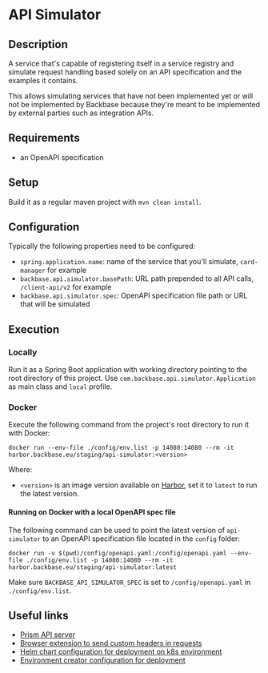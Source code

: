 # API Simulator

## Description

A service that's capable of registering itself in a service registry and simulate request handling based solely
on an API specification and the examples it contains.

This allows simulating services that have not been implemented yet or will not be implemented by Backbase because
they're meant to be implemented by external parties such as integration APIs.

## Requirements

- an OpenAPI specification

## Setup

Build it as a regular maven project with `mvn clean install`.

## Configuration

Typically the following properties need to be configured:

- `spring.application.name`: name of the service that you'll simulate, `card-manager` for example
- `backbase.api.simulator.basePath`: URL path prepended to all API calls, `/client-api/v2` for example
- `backbase.api.simulator.spec`: OpenAPI specification file path or URL that will be simulated

## Execution

### Locally

Run it as a Spring Boot application with working directory pointing to the root directory of this project.
Use `com.backbase.api.simulator.Application` as main class and `local` profile.

### Docker

Execute the following command from the project's root directory to run it with Docker:

`docker run --env-file ./config/env.list -p 14080:14080 --rm -it harbor.backbase.eu/staging/api-simulator:<version>`

Where:
- `<version>` is an image version available on [Harbor](https://harbor.backbase.eu/harbor/projects), set it to `latest`
to run the latest version.

#### Running on Docker with a local OpenAPI spec file

The following command can be used to point the latest version of `api-simulator` to an OpenAPI specification file
located in the `config` folder:

`docker run -v $(pwd)/config/openapi.yaml:/config/openapi.yaml --env-file ./config/env.list -p 14080:14080 --rm -it harbor.backbase.eu/staging/api-simulator:latest`

Make sure `BACKBASE_API_SIMULATOR_SPEC` is set to `/config/openapi.yaml` in `./config/env.list`.

## Useful links

- [Prism API server](https://github.com/stoplightio/prism)
- [Browser extension to send custom headers in requests](https://bewisse.com/modheader/)
- [Helm chart configuration for deployment on k8s environment](https://stash.backbase.com/projects/REF/repos/reference-charts/browse/charts/dbs-transactions/values.yaml#90)
- [Environment creator configuration for deployment](https://stash.backbase.com/projects/DBS/repos/environment-creator/browse/helmfile.yaml#1158)

